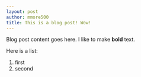 ```yaml
---
layout: post
author: mmore500
title: This is a blog post! Wow!
---
```


Blog post content goes here.
I like to make **bold** text.

Here is a list:
1. first
2. second
